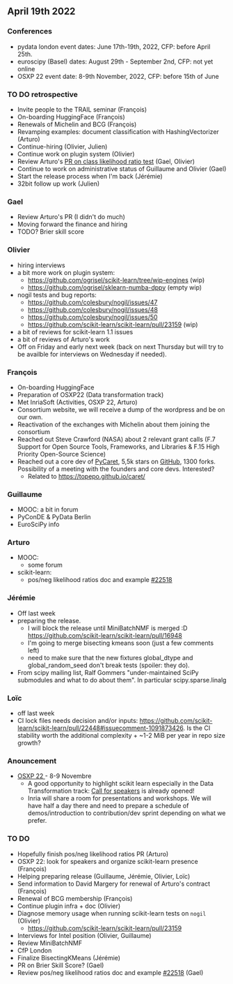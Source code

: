 ## April 19th 2022

### Conferences

- pydata london event dates: June 17th-19th, 2022, CFP: before April 25th.
- euroscipy (Basel) dates: August 29th - September 2nd, CFP: not yet online
- OSXP 22 event date: 8-9th November, 2022, CFP: before 15th of June

### TO DO retrospective

- Invite people to the TRAIL seminar (François)
- On-boarding HuggingFace (François)
- Renewals of Michelin and BCG (François)
- Revamping examples: document classification with HashingVectorizer (Arturo)
- Continue-hiring (Olivier, Julien)
- Continue work on plugin system (Olivier)
- Review Arturo's [PR on class likelihood ratio test](https://github.com/scikit-learn/scikit-learn/pull/22518) (Gael, Olivier)
- Continue to work on administrative status of Guillaume and Olivier (Gael)
- Start the release process when I'm back (Jérémie)
- 32bit follow up work (Julien)

 ### Gael
 - Review Arturo's PR (I didn't do much)
 - Moving forward the finance and hiring
 - TODO? Brier skill score


### Olivier

- hiring interviews
- a bit more work on plugin system:
    - https://github.com/ogrisel/scikit-learn/tree/wip-engines (wip)
    - https://github.com/ogrisel/sklearn-numba-dppy (empty wip)
- nogil tests and bug reports:
    - https://github.com/colesbury/nogil/issues/47
    - https://github.com/colesbury/nogil/issues/48
    - https://github.com/colesbury/nogil/issues/50
    - https://github.com/scikit-learn/scikit-learn/pull/23159 (wip)
- a bit of reviews for scikit-learn 1.1 issues
- a bit of reviews of Arturo's work
- Off on Friday and early next week (back on next Thursday but will try to be availble for interviews on Wednesday if needed).

### François
- On-boarding HuggingFace
- Preparation of OSXP22 (Data transformation track)
- Met InriaSoft (Activities, OSXP 22, Arturo)
- Consortium website, we will receive a dump of the wordpress and be on our own. 
- Reactivation of the exchanges with Michelin about them joining the consortium
- Reached out Steve Crawford (NASA) about 2 relevant grant calls (F.7 Support for Open Source Tools, Frameworks, and Libraries & F.15 High Priority Open-Source Science)
- Reached out a core dev of [PyCaret](https://pycaret.org/), 5,5k stars on [GitHub](https://github.com/pycaret/pycaret), 1300 forks. Possibility of a meeting with the founders and core devs. Interested? 
    - Related to https://topepo.github.io/caret/

### Guillaume

- MOOC: a bit in forum
- PyConDE & PyData Berlin
- EuroSciPy info

### Arturo

- MOOC:
    - some forum
- scikit-learn:
    - pos/neg likelihood ratios doc and example [#22518](https://github.com/scikit-learn/scikit-learn/pull/22518)

### Jérémie
- Off last week
- preparing the release.
  - I will block the release until MiniBatchNMF is merged :D
    https://github.com/scikit-learn/scikit-learn/pull/16948
  - I'm going to merge bisecting kmeans soon (just a few comments left)
  - need to make sure that the new fixtures global_dtype and global_random_seed don't break tests (spoiler: they do).
- From scipy mailing list, Ralf Gommers "under-maintained SciPy submodules and what to do about them". In particular scipy.sparse.linalg

### Loïc

- off last week
- CI lock files needs decision and/or inputs: https://github.com/scikit-learn/scikit-learn/pull/22448#issuecomment-1091873426. Is the CI stability worth the additional complexity + ~1-2 MiB per year in repo size growth?

### Anouncement
- [OSXP 22 ](https://www.opensource-experience.com/) - 8-9 Novembre
    - A good opportunity to highlight scikit learn especially in the Data Transformation track: [Call for speakers](https://sessionize.com/open-source-experience-2022/) is already opened!
    - Inria will share a room for presentations and workshops. We will have half a day there and need to prepare a schedule of demos/introduction to contribution/dev sprint depending on what we prefer. 


### TO DO

- Hopefully finish pos/neg likelihood ratios PR (Arturo)
- OSXP 22: look for speakers and organize scikit-learn presence (François)
- Helping preparing release (Guillaume, Jérémie, Olivier, Loïc)
- Send information to David Margery for renewal of Arturo's contract (François)
- Renewal of BCG membership (François)
- Continue plugin infra + doc (Olivier)
- Diagnose memory usage when running scikit-learn tests on `nogil` (Olivier)
    - https://github.com/scikit-learn/scikit-learn/pull/23159
- Interviews for Intel position (Olivier, Guillaume)
- Review MiniBatchNMF
- CfP London
- Finalize BisectingKMeans (Jérémie)
- PR on Brier Skill Score? (Gael)
- Review pos/neg likelihood ratios doc and example [#22518](https://github.com/scikit-learn/scikit-learn/pull/22518) (Gael)
